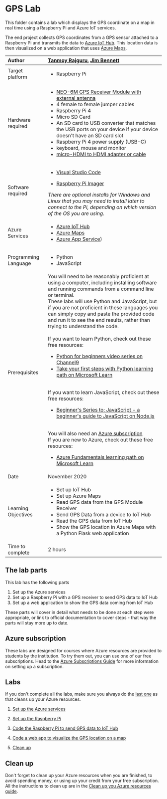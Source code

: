 # GPS Lab

This folder contains a lab which displays the GPS coordinate on a map in real time using a Raspberry Pi and Azure IoT services.

The end project collects GPS coordinates from a GPS sensor attached to a Raspberry Pi and transmits the data to [Azure IoT Hub](https://azure.microsoft.com/services/iot-hub/?WT.mc_id=academic-7372-jabenn). This location data is then visualized on a web application that uses [Azure Maps](https://azure.microsoft.com/services/azure-maps/?WT.mc_id=academic-7372-jabenn).

| Author | [Tanmoy Rajguru](https://github.com/Tanmoy-TCS), [Jim Bennett](https://GitHub.com/JimBobBennett) |
|:---|:---|
| Target platform   | <ul><li>Raspberry Pi</li></ul> |
| Hardware required | <ul><li>[NEO-6M GPS Receiver Module with external antenna](https://www.amazon.com/Navigation-Positioning-Microcontroller-Compatible-Sensitivity/dp/B084MK8BS2)</li><li>4 female to female jumper cables</li><li>Raspberry Pi 4</li><li>Micro SD Card</li><li>An SD card to USB converter that matches the USB ports on your device if your device doesn't have an SD card slot</li><li>Raspberry Pi 4 power supply (USB-C)</li><li>keyboard, mouse and monitor</li><li>[micro-HDMI to HDMI adapter or cable](https://www.raspberrypi.org/products/micro-hdmi-to-standard-hdmi-a-cable/)</li></ul> |
| Software required | <ul><li>[Visual Studio Code](http://code.visualstudio.com?WT.mc_id=academic-7372-jabenn)</li></ul><ul><li>[Raspberry Pi Imager](https://www.raspberrypi.org/downloads/)</li></ul>*There are optional installs for Windows and Linux that you may need to install later to connect to the Pi, depending on which version of the OS you are using.* |
| Azure Services | <ul><li>[Azure IoT Hub](https://azure.microsoft.com/services/iot-hub/?WT.mc_id=academic-7372-jabenn)</li><li>[Azure Maps](https://azure.microsoft.com/services/azure-maps/?WT.mc_id=academic-7372-jabenn)</li><li>[Azure App Service](https://azure.microsoft.com/services/app-service/?WT.mc_id=academic-7372-jabenn))</li></ul> |
| Programming Language | <ul><li>Python</li><li>JavaScript</li></ul> |
| Prerequisites | You will need to be reasonably proficient at using a computer, including installing software and running commands from a command line or terminal.<br>These labs will use Python and JavaScript, but if you are not proficient in these languages you can simply copy and paste the provided code and run it to see the end results, rather than trying to understand the code.<br><br>If you want to learn Python, check out these free resources:<br><ul><li>[Python for beginners video series on Channel9](https://channel9.msdn.com/Series/Intro-to-Python-Development?WT.mc_id=academic-7372-jabenn)</li><li>[Take your first steps with Python learning path on Microsoft Learn](https://docs.microsoft.com/learn/paths/python-first-steps/?WT.mc_id=academic-7372-jabenn)</li></ul><br>If you want to learn JavaScript, check out these free resources:<ul><li>[Beginner's Series to: JavaScript - a beginner's guide to JavaScript on Node.js](https://channel9.msdn.com/Series/Beginners-Series-to-JavaScript?WT.mc_id=academic-7372-jabenn)</li></ul><br>You will also need an [Azure subscription](https://github.com/microsoft/iot-curriculum/tree/main/labs/iot/environment_monitor#azure-subscription)<br>If you are new to Azure, check out these free resources:<ul><li>[Azure Fundamentals learning path on Microsoft Learn](https://docs.microsoft.com/learn/paths/azure-fundamentals/?WT.mc_id=academic-7372-jabenn)</li></ul> |
| Date | November 2020 |
| Learning Objectives | <ul><li>Set up IoT Hub</li><li>Set up Azure Maps</li><li>Read GPS data from the GPS Module Receiver</li><li>Send GPS Data from a device to IoT Hub</li><li>Read the GPS data from IoT Hub</li><li>Show the GPS location in Azure Maps with a Python Flask web application</li></ul> |
| Time to complete | 2 hours |

## The lab parts

This lab has the following parts

1. Set up the Azure services
1. Set up a Raspberry Pi with a GPS receiver to send GPS data to IoT Hub
1. Set up a web application to show the GPS data coming from IoT Hub

These parts will cover in detail what needs to be done at each step were appropriate, or link to official documentation to cover steps - that way the parts will stay more up to date.

## Azure subscription

These labs are designed for courses where Azure resources are provided to students by the institution. To try them out, you can use one of our free subscriptions. Head to the [Azure Subscriptions Guide](../../../azure-subscription.md) for more information on setting up a subscription.

## Labs

If you don't complete all the labs, make sure you always do the [last one](./steps/clean-up.md) as that cleans up your Azure resources.

1. [Set up the Azure services](./steps/set-up-azure-services.md)

1. [Set up the Raspberry Pi](./steps/set-up-pi.md)

1. [Code the Raspberry Pi to send GPS data to IoT Hub](./steps/write-pi-code.md)

1. [Code a web app to visualize the GPS location on a map](./steps/web-app.md)

1. [Clean up](./steps/clean-up.md)

## Clean up

Don't forget to clean up your Azure resources when you are finished, to avoid spending money, or using up your credit from your free subscription. All the instructions to clean up are in the [Clean up you Azure resources guide](./steps/clean-up.md).
